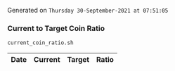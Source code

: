 Generated on `Thursday 30-September-2021 at 07:51:05`

### Current to Target Coin Ratio
`current_coin_ratio.sh`

Date|Current|Target|Ratio
---|---|---|---
